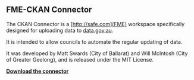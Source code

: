 ## FME-CKAN Connector

The CKAN Connector is a [http://safe.com](FME) workspace specifically designed for uploading data to [data.gov.au](http://data.gov.au).

It is intended to allow councils to automate the regular updating of data.

It was developed by Matt Swards (City of Ballarat) and Will McIntosh (City of Greater Geelong), and is released under the MIT License.

**[Download the connector](https://raw.githubusercontent.com/OpenCouncilData/FME-CKAN/master/publisher.fmw)**
